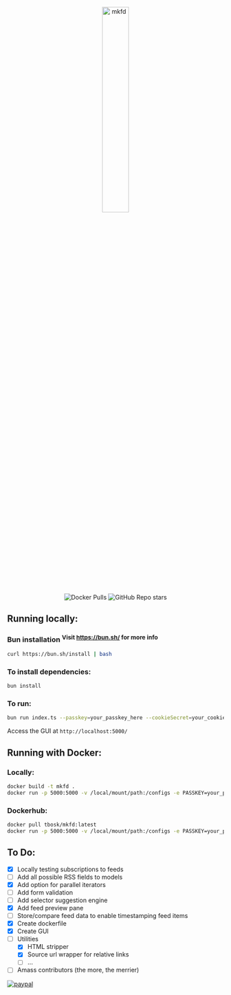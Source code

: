 <p align="center">
<img src="https://user-images.githubusercontent.com/41713011/184979066-5ec001ec-bc72-4ed9-a18c-1fd2211edd76.png"
     alt="mkfd"
     height="35%"
     width="35%" /><br>
<img alt="Docker Pulls" src="https://img.shields.io/docker/pulls/tbosk/mkfd">
<img alt="GitHub Repo stars" src="https://img.shields.io/github/stars/tbosak/mkfd">
</p>

## Running locally:

### Bun installation <sup>Visit https://bun.sh/ for more info</sup>
 
```bash
curl https://bun.sh/install | bash
```

### To install dependencies:

```bash
bun install
```

### To run:

```bash
bun run index.ts --passkey=your_passkey_here --cookieSecret=your_cookie_secret_here
```

Access the GUI at `http://localhost:5000/`

## Running with Docker:

  ### Locally:

  ```bash
  docker build -t mkfd .
  docker run -p 5000:5000 -v /local/mount/path:/configs -e PASSKEY=your_passkey -e COOKIE_SECRET=your_cookie_secret mkfd
  ```

  ### Dockerhub:

  ```bash
  docker pull tbosk/mkfd:latest
  docker run -p 5000:5000 -v /local/mount/path:/configs -e PASSKEY=your_passkey -e COOKIE_SECRET=your_cookie_secret tbosk/mkfd:latest
  ```

## To Do:
- [X] Locally testing subscriptions to feeds
- [ ] Add all possible RSS fields to models
- [X] Add option for parallel iterators
- [ ] Add form validation
- [ ] Add selector suggestion engine
- [X] Add feed preview pane
- [ ] Store/compare feed data to enable timestamping feed items
- [X] Create dockerfile
- [X] Create GUI
- [ ] Utilities
  - [X] HTML stripper
  - [X] Source url wrapper for relative links
  - [ ] ...
- [ ] Amass contributors (the more, the merrier)

[![paypal](https://www.paypalobjects.com/en_US/i/btn/btn_donateCC_LG.gif)](https://www.paypal.com/cgi-bin/webscr?cmd=_s-xclick&hosted_button_id=V5LC4XTQDDE82&source=url)
